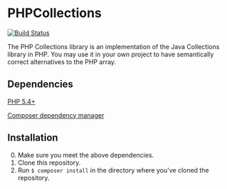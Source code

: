 PHPCollections
==============

[![Build Status](https://travis-ci.org/martyn82/PHPAnalyzer.png?branch=master)](https://travis-ci.org/martyn82/PHPCollections)


The PHP Collections library is an implementation of the Java Collections library in PHP. You may use it in your own
project to have semantically correct alternatives to the PHP array.

Dependencies
------------

[PHP 5.4+](http://www.php.net)

[Composer dependency manager](http://getcomposer.org)

Installation
------------

0. Make sure you meet the above dependencies.
1. Clone this repository.
2. Run ```$ composer install``` in the directory where you've cloned the repository.
